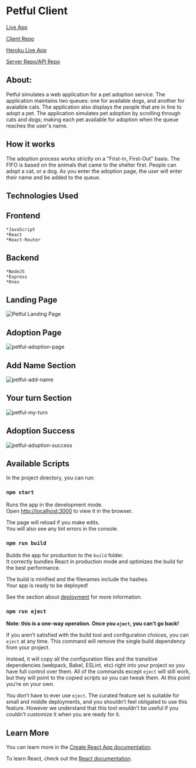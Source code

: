 # Petful Client
[Live App](https://petful-client-gamma.vercel.app)

[Client Repo](https://github.com/NateVoisan/petful-client)

[Heroku Live App](https://pacific-chamber-02247.herokuapp.com)

[Server Repo/API Repo](https://github.com/NateVoisan/petful-server)

## About:
Petful simulates a web application for a pet adoption service. The application maintains two queues: one for available dogs, and another for avaialble cats. The application also displays the people that are in line to adopt a pet. The application simulates pet adoption by scrolling through cats and dogs; making each pet available for adoption when the queue reaches the user's name. 

## How it works
The adoption process works strictly on a "First-in, First-Out" basis. The FIFO is based on the animals that came to the shelter first. People can adopt a cat, or a dog. As you enter the adoption page, the user will enter their name and be added to the queue. 

## Technologies Used
## Frontend
    *JavaScript
    *React
    *React-Router
## Backend
    *NodeJS
    *Express
    *Knex

## Landing Page
![Petful Landing Page](/screenshots/petful-landing-page.png)

## Adoption Page
![petful-adoption-page](/screenshots/petful-adoption-page.png)

## Add Name Section
![petful-add-name](/screenshots/petful-add-name.png)

## Your turn Section
![petful-my-turn](/screenshots/petful-my-turn.png)

## Adoption Success
![petful-adoption-success](/screenshots/petful-adoption-success.png)

## Available Scripts

In the project directory, you can run:

### `npm start`

Runs the app in the development mode.<br />
Open [http://localhost:3000](http://localhost:3000) to view it in the browser.

The page will reload if you make edits.<br />
You will also see any lint errors in the console.

### `npm run build`

Builds the app for production to the `build` folder.<br />
It correctly bundles React in production mode and optimizes the build for the best performance.

The build is minified and the filenames include the hashes.<br />
Your app is ready to be deployed!

See the section about [deployment](https://facebook.github.io/create-react-app/docs/deployment) for more information.

### `npm run eject`

**Note: this is a one-way operation. Once you `eject`, you can’t go back!**

If you aren’t satisfied with the build tool and configuration choices, you can `eject` at any time. This command will remove the single build dependency from your project.

Instead, it will copy all the configuration files and the transitive dependencies (webpack, Babel, ESLint, etc) right into your project so you have full control over them. All of the commands except `eject` will still work, but they will point to the copied scripts so you can tweak them. At this point you’re on your own.

You don’t have to ever use `eject`. The curated feature set is suitable for small and middle deployments, and you shouldn’t feel obligated to use this feature. However we understand that this tool wouldn’t be useful if you couldn’t customize it when you are ready for it.

## Learn More

You can learn more in the [Create React App documentation](https://facebook.github.io/create-react-app/docs/getting-started).

To learn React, check out the [React documentation](https://reactjs.org/).


